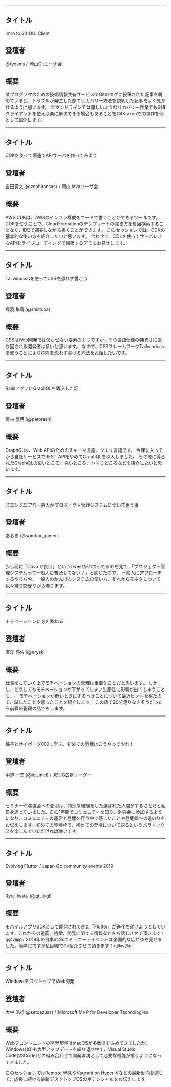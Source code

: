 ***

## タイトル

Intro to Git GUI Client

## 登壇者

@ryosms / 岡山Gitユーザ会

## 概要

某プログラマのための技術情報共有サービスでGitのタグに投稿された記事を眺めていると、トラブルが発生した際のリカバリー方法を説明した記事をよく見かけるように思います。
コマンドラインでは難しいようなリカバリー作業でもGUIクライアントを使えば楽に解決できる場合もあることをGitKrakenでの操作を例として紹介します。

***

## タイトル

CDKを使って爆速でAPIサーバを作ってみよう

## 登壇者

吉田貴文 (@zephiransas) / 岡山Javaユーザ会

## 概要

AWS CDKは、AWSのインフラ構成をコードで書くことができるツールです。
CDKを使うことで、CloudFormationのテンプレートの書き方を毎回検索することなく、IDEで補完しながら書くことができます。
このセッションでは、CDKの基本的な使い方を紹介したいと思います。
合わせて、CDKを使ってサーバレスなAPIをライブコーディングで構築するデモもお見せします。

***

## タイトル

Tailwindcssを使ってCSSを恐れず書こう

## 登壇者

鳥羽 隼司 (@rhistoba)

## 概要

CSSはWeb開発では欠かせない要素の１つですが、その言語仕様の特異さに振り回される開発者は多いと思います。
なので、CSSフレームワークTailwindcssを使うことによりCSSを恐れず書ける方法をお話したいです。

***

## タイトル

RailsアプリにGraphQLを導入した話

## 登壇者

尾古 豊明 (@patorash)

## 概要

GraphQLは、Web APIのためのスキーマ言語、クエリ言語です。
今年に入ってから自社サービスでREST APIをやめてGraphQLを導入しました。
その際に得られたGraphQLの良いところ、悪いところ、ハマりどころなどを紹介したいと思います。

***

## タイトル

非エンジニアな一般人がプロジェクト管理システムについて思う事

## 登壇者

あおき (@sambar_gamer)

## 概要

少し前に「qovo が良い」というTweetがバズってるのを見て、「プロジェクト管理システムって一般人に普及してない？」と感じたので、
一般人にアプローチするやり方や、一般人のかんばんシステムの使い方、それから元ネタについて色々織り交ぜながら喋ります。

***

## タイトル

モチベーションに身を委ねる

## 登壇者

廣江 亮佑 (@erysk)

## 概要

仕事をしていく上でモチベーションの管理は重要なことだと思います。
しかし、どうしてもモチベーションが下がってしまい生産性に影響が出てしまうことも...。
モチベーションが低いときにするべきことについて最近ヒントを得たので、試したことや思ったことを紹介します。
この話で20分足りなさそうだったら前職の養鶏の話でもします。

***

## タイトル

孫子とサイボーグ009に学ぶ、初めての登壇はこうやってやれ！

## 登壇者

中道 一志 (@ici_mici) / JBUG広島リーダー

## 概要

セミナーや勉強会への登壇は、特別な経験をした選ばれた人間がすることだと私自身思っていました。この1年間でコミュニティを知り、勉強会に参加するようになり、コミュニティの運営と登壇を行う中で感じたことや登壇者への道のりをお伝えします。初めての登壇枠で、初めての登壇について語るというパラドックスを楽しんでいただければ幸いです。

***

## タイトル

Evolving Flutter / Japan Go community events 2019

## 登壇者

Ryuji Iwata (@qt_luigi)

## 概要

モバイルアプリSDKとして開発されてきた「Flutter」が進化を遂げようとしています。これからの道筋、特徴、開発に関する情報などをお話しさせて頂きます！q@v@p / 2019年の日本のGoコミュニティイベントは全国的な広がりを見せました。簡単にですが私目線でGo紹介させて頂きます！q@w@p

***

## タイトル

WindowsデスクトップでWeb開発

## 登壇者

大中 浩行(@setoazusa) / Microsoft MVP for Developer Technologies

## 概要

Webフロントエンドの開発環境はmacOSが多数派を占めてきましたが、Windows(10)も大型アップデートを繰り返す中で、Visual Studio Code(VSCode)との組み合わせで開発環境として必要な機能が揃うようになってきました。

このセッションではRemote WSLやVagrant on Hyper-Vなどの最新動向を通じて、成長し続ける最新デスクトップOSのポテンシャルをお伝えします。